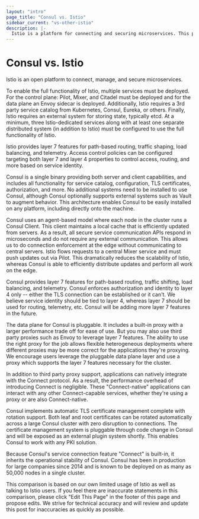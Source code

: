 ```yaml
---
layout: "intro"
page_title: "Consul vs. Istio"
sidebar_current: "vs-other-istio"
description: |-
  Istio is a platform for connecting and securing microservices. This page describes the similarities and differences between Istio and Consul.
---
```


# Consul vs. Istio

Istio is an open platform to connect, manage, and secure microservices.

To enable the full functionality of Istio, multiple services must
be deployed. For the control plane: Pilot, Mixer, and Citadel must be
deployed and for the data plane an Envoy sidecar is deployed. Additionally,
Istio requires a 3rd party service catalog from Kubernetes, Consul, Eureka,
or others. Finally, Istio requires an external system for storing state,
typically etcd. At a minimum, three Istio-dedicated services along with at
least one separate distributed system (in addition to Istio) must be
configured to use the full functionality of Istio.

Istio provides layer 7 features for path-based routing, traffic shaping,
load balancing, and telemetry. Access control policies can be configured
targeting both layer 7 and layer 4 properties to control access, routing,
and more based on service identity.

Consul is a single binary providing both server and client capabilities, and
includes all functionality for service catalog, configuration, TLS certificates,
authorization, and more. No additional systems need to be installed to use
Consul, although Consul optionally supports external systems such as Vault
to augment behavior. This architecture enables Consul to be easily installed
on any platform, including directly onto the machine.

Consul uses an agent-based model where each node in the cluster runs a
Consul Client. This client maintains a local cache that is efficiently updated
from servers. As a result, all secure service communication APIs respond in
microseconds and do not require any external communication. This allows us to
do connection enforcement at the edge without communicating to central
servers. Istio flows requests to a central Mixer service and must push
updates out via Pilot. This dramatically reduces the scalability of Istio,
whereas Consul is able to efficiently distribute updates and perform all
work on the edge.

Consul provides layer 7 features for path-based routing, traffic shifting,
load balancing, and telemetry. Consul enforces authorization and identity to
layer 4 only -- either the TLS connection can be established or it can't.
We believe service identity should be tied to layer 4, whereas layer 7 should be
used for routing, telemetry, etc. Consul will be adding more layer 7 features in the future.

The data plane for Consul is pluggable. It includes a built-in proxy with
a larger performance trade off for ease of use. But you may also use third
party proxies such as Envoy to leverage layer 7 features. The ability to use the
right proxy for the job allows flexible heterogeneous deployments where
different proxies may be more correct for the applications they're proxying. We
encourage users leverage the pluggable data plane layer and use a proxy which
supports the layer 7 features necessary for the cluster.

In addition to third party proxy support, applications can natively integrate
with the Connect protocol. As a result, the performance overhead of introducing
Connect is negligible. These "Connect-native" applications can interact with
any other Connect-capable services, whether they're using a proxy or are
also Connect-native.

Consul implements automatic TLS certificate management complete with rotation
support. Both leaf and root certificates can be rotated automatically across
a large Consul cluster with zero disruption to connections. The certificate
management system is pluggable through code change in Consul and will be
exposed as an external plugin system shortly. This enables Consul to work
with any PKI solution.

Because Consul's service connection feature "Connect" is built-in, it
inherits the operational stability of Consul. Consul has been in production
for large companies since 2014 and is known to be deployed on as many as
50,000 nodes in a single cluster.

This comparison is based on our own limited usage of Istio as well as
talking to Istio users. If you feel there are inaccurate statements in this
comparison, please click "Edit This Page" in the footer of this page and
propose edits. We strive for technical accuracy and will review and update
this post for inaccuracies as quickly as possible.
